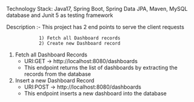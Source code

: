 Technology Stack: Java17, Spring Boot, Spring Data JPA, Maven, MySQL database and Junit 5 as testing framework

Description :- This project has 2 end points to serve the client requests

                1) Fetch all Dashboard records
                2) Create new Dashboard record

1. Fetch all Dashboard Records
    - URI:GET  ->  http://localhost:8080/dashboards
    - This endpoint returns the list of dashboards by extracting the records from the database
2. Insert a new Dashboard Record
    - URI:POST ->  http://localhost:8080/dashboards
    - This endpoint inserts a new dashboard into the database